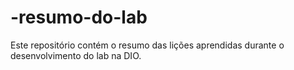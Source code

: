 # -resumo-do-lab
Este repositório contém o resumo das lições aprendidas durante o desenvolvimento do lab na DIO.
